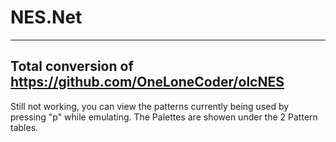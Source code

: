 # NES.Net
----
Total conversion of https://github.com/OneLoneCoder/olcNES 
----
Still not working, you can view the patterns currently being used by pressing "p" while emulating.
The Palettes are showen under the 2 Pattern tables.
